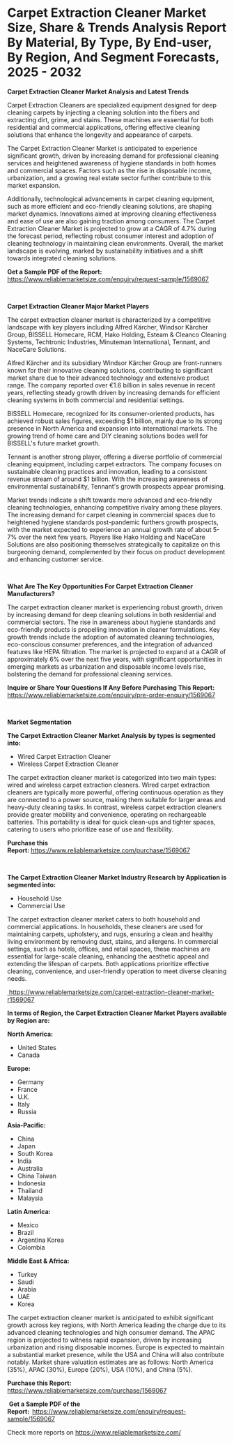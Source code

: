 <p><h1>Carpet Extraction Cleaner Market Size, Share & Trends Analysis Report By Material, By Type, By End-user, By Region, And Segment Forecasts, 2025 - 2032</h1></p><p><strong>Carpet Extraction Cleaner Market Analysis and Latest Trends</strong></p>
<p><p>Carpet Extraction Cleaners are specialized equipment designed for deep cleaning carpets by injecting a cleaning solution into the fibers and extracting dirt, grime, and stains. These machines are essential for both residential and commercial applications, offering effective cleaning solutions that enhance the longevity and appearance of carpets.</p><p>The Carpet Extraction Cleaner Market is anticipated to experience significant growth, driven by increasing demand for professional cleaning services and heightened awareness of hygiene standards in both homes and commercial spaces. Factors such as the rise in disposable income, urbanization, and a growing real estate sector further contribute to this market expansion. </p><p>Additionally, technological advancements in carpet cleaning equipment, such as more efficient and eco-friendly cleaning solutions, are shaping market dynamics. Innovations aimed at improving cleaning effectiveness and ease of use are also gaining traction among consumers. The Carpet Extraction Cleaner Market is projected to grow at a CAGR of 4.7% during the forecast period, reflecting robust consumer interest and adoption of cleaning technology in maintaining clean environments. Overall, the market landscape is evolving, marked by sustainability initiatives and a shift towards integrated cleaning solutions.</p></p>
<p><strong>Get a Sample PDF of the Report:&nbsp;</strong> <a href="https://www.reliablemarketsize.com/enquiry/request-sample/1569067?utm_campaign=2628&utm_medium=2&utm_source=Github&utm_content=ia&utm_term=09042025&utm_id=carpet-extraction-cleaner">https://www.reliablemarketsize.com/enquiry/request-sample/1569067</a></p>
<p>&nbsp;</p>
<p><strong>Carpet Extraction Cleaner Major Market Players</strong></p>
<p><p>The carpet extraction cleaner market is characterized by a competitive landscape with key players including Alfred Kärcher, Windsor Kärcher Group, BISSELL Homecare, RCM, Hako Holding, Esteam & Cleanco Cleaning Systems, Techtronic Industries, Minuteman International, Tennant, and NaceCare Solutions. </p><p>Alfred Kärcher and its subsidiary Windsor Kärcher Group are front-runners known for their innovative cleaning solutions, contributing to significant market share due to their advanced technology and extensive product range. The company reported over €1.6 billion in sales revenue in recent years, reflecting steady growth driven by increasing demands for efficient cleaning systems in both commercial and residential settings. </p><p>BISSELL Homecare, recognized for its consumer-oriented products, has achieved robust sales figures, exceeding $1 billion, mainly due to its strong presence in North America and expansion into international markets. The growing trend of home care and DIY cleaning solutions bodes well for BISSELL's future market growth.</p><p>Tennant is another strong player, offering a diverse portfolio of commercial cleaning equipment, including carpet extractors. The company focuses on sustainable cleaning practices and innovation, leading to a consistent revenue stream of around $1 billion. With the increasing awareness of environmental sustainability, Tennant's growth prospects appear promising.</p><p>Market trends indicate a shift towards more advanced and eco-friendly cleaning technologies, enhancing competitive rivalry among these players. The increasing demand for carpet cleaning in commercial spaces due to heightened hygiene standards post-pandemic furthers growth prospects, with the market expected to experience an annual growth rate of about 5-7% over the next few years. Players like Hako Holding and NaceCare Solutions are also positioning themselves strategically to capitalize on this burgeoning demand, complemented by their focus on product development and enhancing customer service.</p></p>
<p>&nbsp;</p>
<p><strong>What Are The Key Opportunities For Carpet Extraction Cleaner Manufacturers?</strong></p>
<p><p>The carpet extraction cleaner market is experiencing robust growth, driven by increasing demand for deep cleaning solutions in both residential and commercial sectors. The rise in awareness about hygiene standards and eco-friendly products is propelling innovation in cleaner formulations. Key growth trends include the adoption of automated cleaning technologies, eco-conscious consumer preferences, and the integration of advanced features like HEPA filtration. The market is projected to expand at a CAGR of approximately 6% over the next five years, with significant opportunities in emerging markets as urbanization and disposable income levels rise, bolstering the demand for professional cleaning services.</p></p>
<p><strong>Inquire or Share Your Questions If Any Before Purchasing This Report:</strong> <a href="https://www.reliablemarketsize.com/enquiry/pre-order-enquiry/1569067?utm_campaign=2628&utm_medium=2&utm_source=Github&utm_content=ia&utm_term=09042025&utm_id=carpet-extraction-cleaner">https://www.reliablemarketsize.com/enquiry/pre-order-enquiry/1569067</a></p>
<p>&nbsp;</p>
<p><strong>Market Segmentation</strong></p>
<p><strong>The Carpet Extraction Cleaner Market Analysis by types is segmented into:</strong></p>
<p><ul><li>Wired Carpet Extraction Cleaner</li><li>Wireless Carpet Extraction Cleaner</li></ul></p>
<p><p>The carpet extraction cleaner market is categorized into two main types: wired and wireless carpet extraction cleaners. Wired carpet extraction cleaners are typically more powerful, offering continuous operation as they are connected to a power source, making them suitable for larger areas and heavy-duty cleaning tasks. In contrast, wireless carpet extraction cleaners provide greater mobility and convenience, operating on rechargeable batteries. This portability is ideal for quick clean-ups and tighter spaces, catering to users who prioritize ease of use and flexibility.</p></p>
<p><strong>Purchase this Report:&nbsp;</strong><a href="https://www.reliablemarketsize.com/purchase/1569067?utm_campaign=2628&utm_medium=2&utm_source=Github&utm_content=ia&utm_term=09042025&utm_id=carpet-extraction-cleaner">https://www.reliablemarketsize.com/purchase/1569067</a></p>
<p>&nbsp;</p>
<p><strong>The Carpet Extraction Cleaner Market Industry Research by Application is segmented into:</strong></p>
<p><ul><li>Household Use</li><li>Commercial Use</li></ul></p>
<p><p>The carpet extraction cleaner market caters to both household and commercial applications. In households, these cleaners are used for maintaining carpets, upholstery, and rugs, ensuring a clean and healthy living environment by removing dust, stains, and allergens. In commercial settings, such as hotels, offices, and retail spaces, these machines are essential for large-scale cleaning, enhancing the aesthetic appeal and extending the lifespan of carpets. Both applications prioritize effective cleaning, convenience, and user-friendly operation to meet diverse cleaning needs.</p></p>
<p><a href="https://www.reliablemarketsize.com/carpet-extraction-cleaner-market-r1569067?utm_campaign=2628&utm_medium=2&utm_source=Github&utm_content=ia&utm_term=09042025&utm_id=carpet-extraction-cleaner">&nbsp;https://www.reliablemarketsize.com/carpet-extraction-cleaner-market-r1569067</a></p>
<p><strong>In terms of Region, the Carpet Extraction Cleaner Market Players available by Region are:</strong></p>
<p>
    <p> <strong> North America: </strong>
        <ul>
            <li>United States</li>
            <li>Canada</li>
        </ul>
        </p> 
    <p> <strong> Europe: </strong>
        <ul>
            <li>Germany</li>
            <li>France</li>
            <li>U.K.</li>
            <li>Italy</li>
            <li>Russia</li>
        </ul>
        </p> 
    <p> <strong> Asia-Pacific: </strong>
        <ul>
            <li>China</li>
            <li>Japan</li>
            <li>South Korea</li>
            <li>India</li>
            <li>Australia</li>
            <li>China Taiwan</li>
            <li>Indonesia</li>
            <li>Thailand</li>
            <li>Malaysia</li>
        </ul>
        </p> 
    <p> <strong> Latin America: </strong>
        <ul>
            <li>Mexico</li>
            <li>Brazil</li>
            <li>Argentina Korea</li>
            <li>Colombia</li>
        </ul>
        </p> 
    <p> <strong> Middle East & Africa: </strong>
        <ul>
            <li>Turkey</li>
            <li>Saudi</li>
            <li>Arabia</li>
            <li>UAE</li>
            <li>Korea</li>
        </ul>
    </p>
    </p>
<p><p>The carpet extraction cleaner market is anticipated to exhibit significant growth across key regions, with North America leading the charge due to its advanced cleaning technologies and high consumer demand. The APAC region is projected to witness rapid expansion, driven by increasing urbanization and rising disposable incomes. Europe is expected to maintain a substantial market presence, while the USA and China will also contribute notably. Market share valuation estimates are as follows: North America (35%), APAC (30%), Europe (20%), USA (10%), and China (5%).</p></p>
<p><strong>Purchase this Report: </strong><a href="https://www.reliablemarketsize.com/purchase/1569067?utm_campaign=2628&utm_medium=2&utm_source=Github&utm_content=ia&utm_term=09042025&utm_id=carpet-extraction-cleaner">https://www.reliablemarketsize.com/purchase/1569067</a></p>
<p>&nbsp;<strong>Get a Sample PDF of the Report:&nbsp;&nbsp;</strong><a href="https://www.reliablemarketsize.com/enquiry/request-sample/1569067?utm_campaign=2628&utm_medium=2&utm_source=Github&utm_content=ia&utm_term=09042025&utm_id=carpet-extraction-cleaner">https://www.reliablemarketsize.com/enquiry/request-sample/1569067</a></p>
<p><strong></strong></p>
<p>Check more reports on <a href="https://www.reliablemarketsize.com/?utm_campaign=2628&utm_medium=2&utm_source=Github&utm_content=ia&utm_term=09042025&utm_id=carpet-extraction-cleaner">https://www.reliablemarketsize.com/</a></p>